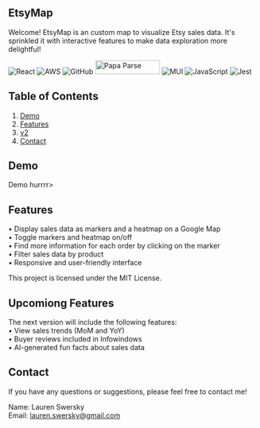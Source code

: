 ## EtsyMap 


Welcome! EtsyMap is an custom map to visualize Etsy sales data. It's sprinkled it with interactive features to make data exploration more delightful!  




![React](https://img.shields.io/badge/react-%2320232a.svg?style=for-the-badge&logo=react&logoColor=%2361DAFB) ![AWS](https://img.shields.io/badge/AWS-%23FF9900.svg?style=for-the-badge&logo=amazon-aws&logoColor=white) ![GitHub](https://img.shields.io/badge/github-%23121011.svg?style=for-the-badge&logo=github&logoColor=white) <img src="https://blog.donazzon.com/wp-content/uploads/2020/06/image-12.png" alt="Papa Parse" style="height: 28px; width: 130px;"/> ![MUI](https://img.shields.io/badge/MUI-%230081CB.svg?style=for-the-badge&logo=mui&logoColor=white) ![JavaScript](https://img.shields.io/badge/javascript-%23323330.svg?style=for-the-badge&logo=javascript&logoColor=%23F7DF1E) ![Jest](https://img.shields.io/badge/-jest-%23C21325?style=for-the-badge&logo=jest&logoColor=white)  






## Table of Contents

1. [Demo](#demo)<br>
2. [Features](#features) <br>
3. [v2](#v2) <br>
4. [Contact](#contact)<br>




 
## Demo

Demo hurrrr>  





## Features 

• Display sales data as markers and a heatmap on a Google Map <br /> 
• Toggle markers and heatmap on/off<br />
• Find more information for each order by clicking on the marker<br />
• Filter sales data by product<br />
• Responsive and user-friendly interface  

This project is licensed under the MIT License.



## Upcomiong Features 

The next version will include the following features:<br />
• View sales trends (MoM and YoY)<br />
• Buyer reviews included in Infowindows<br />
• AI-generated fun facts about sales data<br />  


## Contact

If you have any questions or suggestions, please feel free to contact me!

Name: Lauren Swersky<br />
Email: lauren.swersky@gmail.com
